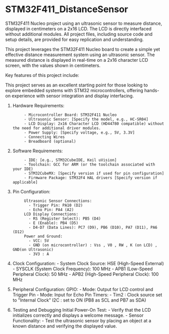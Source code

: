 # STM32F411_DistanceSensor
STM32F411 Nucleo project using an ultrasonic sensor to measure distance, displayed in centimeters on a 2x16 LCD. The LCD is directly interfaced without additional modules. All project files, including source code and setup details, are provided for easy replication and understanding.
 
This project leverages the STM32F411 Nucleo board to create a simple yet effective distance measurement system using an ultrasonic sensor. The measured distance is displayed in real-time on a 2x16 character LCD screen, with the values shown in centimeters.

Key features of this project include:


This project serves as an excellent starting point for those looking to explore embedded systems with STM32 microcontrollers, offering hands-on experience with sensor integration and display interfacing.

1. Hardware Requirements:
   
            - Microcontroller Board: STM32F411 Nucleo
            - Ultrasonic Sensor: [Specify the model, e.g., HC-SR04]
            - LCD Display: 2x16 Character LCD (HD44780 compatible) without the need for additional driver modules.
            - Power Supply: [Specify voltage, e.g., 5V, 3.3V]
            - Connecting Wires
            - Breadboard (optional)
3. Software Requirements:
   
            - IDE: [e.g., STM32CubeIDE, Keil uVision]
            - Toolchain: GCC for ARM (or the toolchain associated with your IDE)
            - STM32CubeMX: [Specify version if used for pin configuration]
            - Firmware Package: STM32F4 HAL drivers [Specify version if applicable]
5. Pin Configuration:
   
            Ultrasonic Sensor Connections:
              - Trigger Pin: PA10 (D2)
              - Echo Pin: PA4 (A2)
            LCD Display Connections:
              - RS (Register Select): PB5 (D4)
              - E (Enable): PB4 (D5)
              - D4-D7 (Data Lines): PC7 (D9), PB6 (D10), PA7 (D11), PA6 (D12)
            Power and Ground:
              - VCC: 5V 
              - GND (on microcontroller) : Vss , V0 , RW , K (on LCD) , GND(on Ultrasonic)
              - 3V3 : A
7. Clock Configuration:
            - System Clock Source: HSE (High-Speed External)
            - SYSCLK (System Clock Frequency): 100 MHz
            - APB1 (Low-Speed Peripheral Clock): 50 MHz
            - APB2 (High-Speed Peripheral Clock): 100 MHz
8. Peripheral Configuration:
            GPIO:
            - Mode: Output for LCD control and Trigger Pin
            - Mode: Input for Echo Pin
            Timers:
            - Tim2 : Clock source set to "Internal Clock"
            I2C : set to ON (PB8 as SCL and PB7 as SDA)

9. Testing and Debugging
            Initial Power-On Test:
            - Verify that the LCD initializes correctly and displays a welcome message.
            - Sensor Functionality:
            - Test the ultrasonic sensor by placing an object at a known distance and verifying the displayed value.
          




